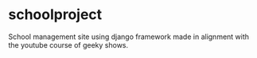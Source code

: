 # schoolproject
 School management site using django framework made in alignment with the youtube course of geeky shows.
 
